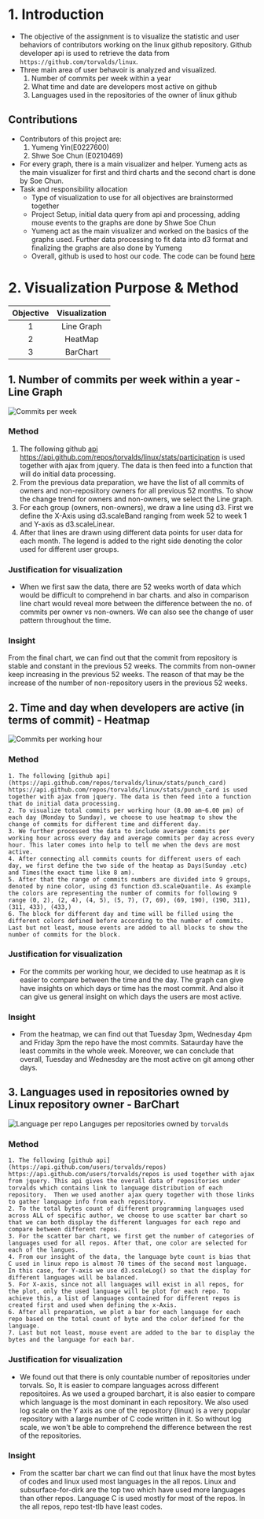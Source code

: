 # 1. Introduction 
- The objective of the assignment is to visualize the statistic and user behaviors of contributors working on the linux github repository. Github developer api is used to retrieve the data from `https://github.com/torvalds/linux`. 
- Three main area of user behavoir is analyzed and visualized.
    1. Number of commits per week within a year
    2. What time and date are developers most active on github
    3. Languages used in the repositories of the owner of linux github
## Contributions
- Contributors of this project are:
    1. Yumeng Yin(E0227600)
    2. Shwe Soe Chun (E0210469)
- For every graph, there is a main visualizer and helper.  Yumeng acts as the main visualizer for first and third charts and the second chart is done by Soe Chun. 
- Task and responsibility allocation
    - Type of visualization to use for all objectives are brainstormed together
    - Project Setup, initial data query from api and processing, adding mouse events to the graphs are done by Shwe Soe Chun
    - Yumeng act as the main visualizer and worked on the basics of the graphs used. Further data processing to fit data into d3 format and finalizing the graphs are also done by Yumeng
    - Overall, github is used to host our code.  The code can be found [here](https://github.com/soechun/gitviz)

# 2. Visualization Purpose & Method
| Objective | Visualization |
| :-------: | :-----------: |
| 1 | Line Graph |
| 2 | HeatMap |
| 3 | BarChart |

## 1. Number of commits per week within a year - Line Graph
![Commits per week](commit_per_week.png)
### Method
  1. The following github [api](https://api.github.com/repos/torvalds/linux/stats/participation) https://api.github.com/repos/torvalds/linux/stats/participation is used together with ajax from jquery. The data is then feed into a function that will do initial data processing.
  2. From the previous data preparation, we have the list of all commits of owners and non-reposiitory owners for all previous 52 months. To show the change trend for owners and non-owners, we select the Line graph.
  3. For each group (owners, non-owners), we draw a line using d3. First we define the X-Axis using d3.scaleBand ranging from week 52 to week 1 and Y-axis as d3.scaleLinear. 
  4. After that lines are drawn using different data points for user data for each month. The legend is added to the right side denoting the color used for different user groups.
### Justification for visualization 
- When we first saw the data, there are 52 weeks worth of data which would be difficult to comprehend in bar charts. and also in comparison line chart would reveal more between the difference between the no. of commits per owner vs non-owners. We can also see the change of user pattern throughout the time. 
### Insight
From the final chart, we can find out that the commit from repository is stable and constant in the previous 52 weeks. The commits from non-owner keep increasing in the previous 52 weeks. The reason of that may be the increase of the number of non-repository users in the previous 52 weeks.

## 2. Time and day when developers are active (in terms of commit) - Heatmap
![Commits per working hour](heatmap.png)
### Method
    1. The following [github api](https://api.github.com/repos/torvalds/linux/stats/punch_card) https://api.github.com/repos/torvalds/linux/stats/punch_card is used together with ajax from jquery. The data is then feed into a function that do initial data processing.
    2. To visualize total commits per working hour (8.00 am~6.00 pm) of each day (Monday to Sunday), we choose to use heatmap to show the change of commits for different time and different day. 
    3. We further processed the data to include average commits per working hour across every day and average commits per day across every hour. This later comes into help to tell me when the devs are most active.
    4. After connecting all commits counts for different users of each day, we first define the two side of the heatap as Days(Sunday .etc) and Times(the exact time like 8 am). 
    5. After that the range of commits numbers are divided into 9 groups, denoted by nine color, using d3 function d3.scaleQuantile. As example the colors are representing the number of commits for following 9 range (0, 2), (2, 4), (4, 5), (5, 7), (7, 69), (69, 190), (190, 311), (311, 433), (433,)
    6. The block for different day and time will be filled using the different colors defined before according to the number of commits. Last but not least, mouse events are added to all blocks to show the number of commits for the block.
### Justification for visualization 
- For the commits per working hour, we decided to use heatmap as it is easier to compare between the time and the day. The graph can give have insights on which days or time has the most commit.  And also it can give us general insight on which days the users are most active. 
### Insight
- From the heatmap, we can find out that Tuesday 3pm, Wednesday 4pm and Friday 3pm the repo have the most commits. Sataurday have the least commits in the whole week. Moreover, we can conclude that overall, Tuesday and Wednesday are the most active on git among other days.

## 3. Languages used in repositories owned by Linux repository owner - BarChart
![Language per repo](lang_per_repo.png)
Languges per repositories owned by `torvalds`
### Method
    1. The following [github api](https://api.github.com/users/torvalds/repos) https://api.github.com/users/torvalds/repos is used together with ajax from jquery. This api gives the overall data of repositories under torvalds which contains link to language distribution of each repository.  Then we used another ajax query together with those links to gather language info from each repository.
    2. To the total bytes count of different programming languages used across ALL of specific author, we choose to use scatter bar chart so that we can both display the different languages for each repo and compare between different repos. 
    3. For the scatter bar chart, we first get the number of categories of languages used for all repos. After that, one color are selected for each of the langues.
    4. From our insight of the data, the language byte count is bias that C used in linux repo is almost 70 times of the second most language. In this case, for Y-axis we use d3.scaleLog() so that the display for different languages will be balanced. 
    5. For X-axis, since not all languages will exist in all repos, for the plot, only the used language will be plot for each repo. To achieve this, a list of languages contained for different repos is created first and used when defining the x-Axis.
    6. After all preparation, we plot a bar for each language for each repo based on the total count of byte and the color defined for the language.
    7. Last but not least, mouse event are added to the bar to display the bytes and the language for each bar.
### Justification for visualization 
- We found out that there is only countable number of repositories under torvals.  So, It is easier to compare languages across different repositoires. As we used a grouped barchart, it is also easier to compare which language is the most dominant in each repository.  We also used log scale on the Y axis as one of the repository (linux) is a very popular repository with a large number of C code written in it.  So without log scale, we won't be able to comprehend the difference between the rest of the repositories.
### Insight
- From the scatter bar chart we can find out that linux have the most bytes of codes and linux used most languages in the all repos. Linux and subsurface-for-dirk are the top two which have used more languages than other repos.
Language C is used mostly for most of the repos.
In the all repos, repo test-tlb have least codes.